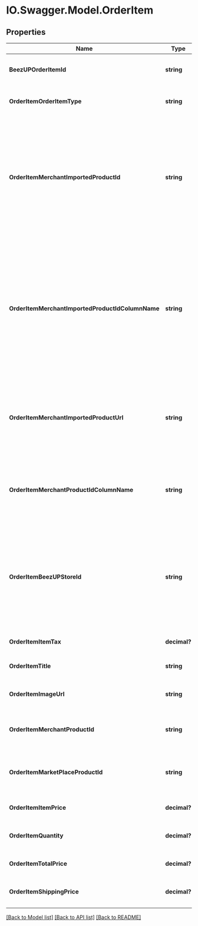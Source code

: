 # IO.Swagger.Model.OrderItem
## Properties

Name | Type | Description | Notes
------------ | ------------- | ------------- | -------------
**BeezUPOrderItemId** | **string** | The BeezUP identifier of the order Item | 
**OrderItemOrderItemType** | **string** | The order item type of the order item | 
**OrderItemMerchantImportedProductId** | **string** | The product id indicated in the catalog importation in BeezUP system for this order item. This property will help you to match the order to the inventory system. | [optional] 
**OrderItemMerchantImportedProductIdColumnName** | **string** | The column name for the product id indicated in the catalog importation in BeezUP system related to this order item. This property will help you to match the order to the inventory system. | [optional] 
**OrderItemMerchantImportedProductUrl** | **string** | The product url indicated in the catalog importation in BeezUP system related to this order item | [optional] 
**OrderItemMerchantProductIdColumnName** | **string** | The column name indicate in the mapping for the product id related to the order item | [optional] 
**OrderItemBeezUPStoreId** | **string** | The store id in the beezup system related to the order item. This property will help you to match the order to the inventory system. | [optional] 
**OrderItemItemTax** | **decimal?** | The tax of the order item | [optional] 
**OrderItemTitle** | **string** | The title of the order item | [optional] 
**OrderItemImageUrl** | **string** | The URL of the image of the order item | [optional] 
**OrderItemMerchantProductId** | **string** | The merchant product id of the order item | [optional] 
**OrderItemMarketPlaceProductId** | **string** | The marketplace product identifier of the order item | [optional] 
**OrderItemItemPrice** | **decimal?** | The price of the order item | [optional] 
**OrderItemQuantity** | **decimal?** | The quantity of the order item | [optional] 
**OrderItemTotalPrice** | **decimal?** | The total price of the order item | [optional] 
**OrderItemShippingPrice** | **decimal?** | The shipping price of the order item | [optional] 

[[Back to Model list]](../README.md#documentation-for-models) [[Back to API list]](../README.md#documentation-for-api-endpoints) [[Back to README]](../README.md)

